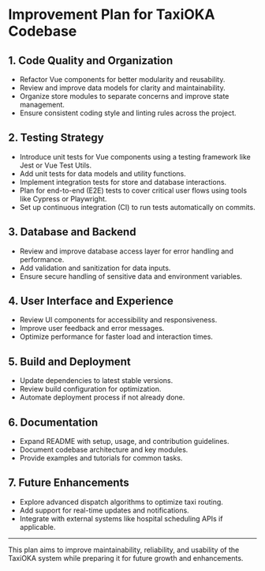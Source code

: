 # Improvement Plan for TaxiOKA Codebase

## 1. Code Quality and Organization
- Refactor Vue components for better modularity and reusability.
- Review and improve data models for clarity and maintainability.
- Organize store modules to separate concerns and improve state management.
- Ensure consistent coding style and linting rules across the project.

## 2. Testing Strategy
- Introduce unit tests for Vue components using a testing framework like Jest or Vue Test Utils.
- Add unit tests for data models and utility functions.
- Implement integration tests for store and database interactions.
- Plan for end-to-end (E2E) tests to cover critical user flows using tools like Cypress or Playwright.
- Set up continuous integration (CI) to run tests automatically on commits.

## 3. Database and Backend
- Review and improve database access layer for error handling and performance.
- Add validation and sanitization for data inputs.
- Ensure secure handling of sensitive data and environment variables.

## 4. User Interface and Experience
- Review UI components for accessibility and responsiveness.
- Improve user feedback and error messages.
- Optimize performance for faster load and interaction times.

## 5. Build and Deployment
- Update dependencies to latest stable versions.
- Review build configuration for optimization.
- Automate deployment process if not already done.

## 6. Documentation
- Expand README with setup, usage, and contribution guidelines.
- Document codebase architecture and key modules.
- Provide examples and tutorials for common tasks.

## 7. Future Enhancements
- Explore advanced dispatch algorithms to optimize taxi routing.
- Add support for real-time updates and notifications.
- Integrate with external systems like hospital scheduling APIs if applicable.

---

This plan aims to improve maintainability, reliability, and usability of the TaxiOKA system while preparing it for future growth and enhancements.